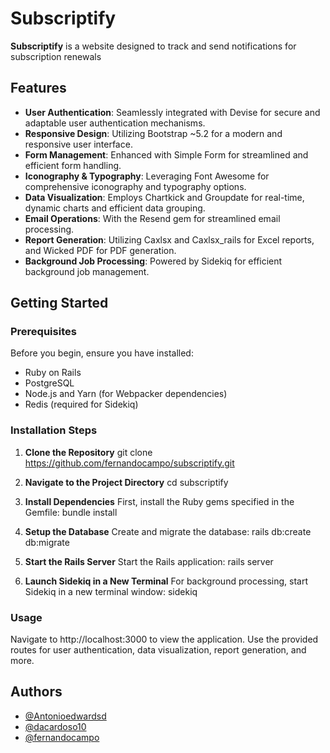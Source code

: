 # Subscriptify

**Subscriptify** is a website designed to track and send notifications for subscription renewals 

## Features

- **User Authentication**: Seamlessly integrated with Devise for secure and adaptable user authentication mechanisms.
- **Responsive Design**: Utilizing Bootstrap ~5.2 for a modern and responsive user interface.
- **Form Management**: Enhanced with Simple Form for streamlined and efficient form handling.
- **Iconography & Typography**: Leveraging Font Awesome for comprehensive iconography and typography options.
- **Data Visualization**: Employs Chartkick and Groupdate for real-time, dynamic charts and efficient data grouping.
- **Email Operations**: With the Resend gem for streamlined email processing.
- **Report Generation**: Utilizing Caxlsx and Caxlsx_rails for Excel reports, and Wicked PDF for PDF generation.
- **Background Job Processing**: Powered by Sidekiq for efficient background job management.

## Getting Started

### Prerequisites

Before you begin, ensure you have installed:

- Ruby on Rails
- PostgreSQL
- Node.js and Yarn (for Webpacker dependencies)
- Redis (required for Sidekiq)

### Installation Steps

1. **Clone the Repository**
git clone https://github.com/fernandocampo/subscriptify.git

2. **Navigate to the Project Directory**
cd subscriptify

3. **Install Dependencies**
First, install the Ruby gems specified in the Gemfile:
bundle install

4. **Setup the Database**
Create and migrate the database:
rails db:create db:migrate

5. **Start the Rails Server**
Start the Rails application:
rails server

6. **Launch Sidekiq in a New Terminal**
For background processing, start Sidekiq in a new terminal window:
sidekiq


### Usage

Navigate to http://localhost:3000 to view the application. Use the provided routes for user authentication, data visualization, report generation, and more.

## Authors

- [@Antonioedwardsd](https://github.com/Antonioedwardsd)
- [@dacardoso10](https://www.github.com/dacardoso10)
- [@fernandocampo](https://www.github.com/fernandocampo)
